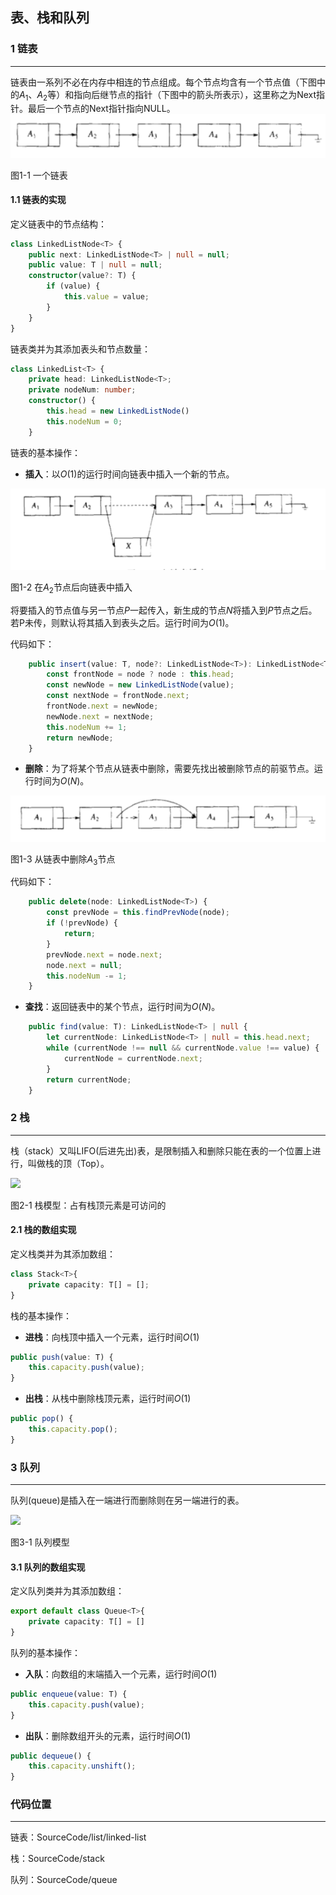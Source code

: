 ## 表、栈和队列

### 1 链表
---

链表由一系列不必在内存中相连的节点组成。每个节点均含有一个节点值（下图中的$A_1$、$A_2$等）和指向后继节点的指针（下图中的箭头所表示），这里称之为Next指针。最后一个节点的Next指针指向NULL。
<img src="../../Images/ch3/list_overview.png"/>

图1-1 一个链表


#### 1.1 链表的实现

定义链表中的节点结构：
``` typescript
class LinkedListNode<T> {
    public next: LinkedListNode<T> | null = null;
    public value: T | null = null;
    constructor(value?: T) {
        if (value) {
            this.value = value;
        }
    }
}
```

 链表类并为其添加表头和节点数量：
``` typescript
class LinkedList<T> {
    private head: LinkedListNode<T>;
    private nodeNum: number;
    constructor() {
        this.head = new LinkedListNode()
        this.nodeNum = 0;
    }
```

链表的基本操作：

- **插入**：以$O(1)$的运行时间向链表中插入一个新的节点。
<img src="../../Images/ch3/list_insert.png"/>

图1-2 在$A_2$节点后向链表中插入

将要插入的节点值与另一节点$P$一起传入，新生成的节点$N$将插入到$P$节点之后。若P未传，则默认将其插入到表头之后。运行时间为$O(1)$。

代码如下：
``` typescript
    public insert(value: T, node?: LinkedListNode<T>): LinkedListNode<T> {
        const frontNode = node ? node : this.head;
        const newNode = new LinkedListNode(value);
        const nextNode = frontNode.next;
        frontNode.next = newNode;
        newNode.next = nextNode;
        this.nodeNum += 1;
        return newNode;
    }
```


- **删除**：为了将某个节点从链表中删除，需要先找出被删除节点的前驱节点。运行时间为$O(N)$。
<img src="../../Images/ch3/list_delete.png"/>

图1-3 从链表中删除$A_3$节点

代码如下：
``` typescript
    public delete(node: LinkedListNode<T>) {
        const prevNode = this.findPrevNode(node);
        if (!prevNode) {
            return;
        }
        prevNode.next = node.next;
        node.next = null;
        this.nodeNum -= 1;
    }
```

- **查找**：返回链表中的某个节点，运行时间为$O(N)$。
``` typescript
    public find(value: T): LinkedListNode<T> | null {
        let currentNode: LinkedListNode<T> | null = this.head.next;
        while (currentNode !== null && currentNode.value !== value) {
            currentNode = currentNode.next;
        }
        return currentNode;
    }
```


### 2 栈
---
栈（stack）又叫LIFO(后进先出)表，是限制插入和删除只能在表的一个位置上进行，叫做栈的顶（Top）。

<image src="../../Images/ch3/stack.png"/>

图2-1 栈模型：占有栈顶元素是可访问的

#### 2.1 栈的数组实现

定义栈类并为其添加数组：
``` typescript
class Stack<T>{
    private capacity: T[] = [];
}
```

栈的基本操作：
- **进栈**：向栈顶中插入一个元素，运行时间$O(1)$
``` typescript
public push(value: T) {
    this.capacity.push(value);
}
```

- **出栈**：从栈中删除栈顶元素，运行时间$O(1)$
``` typescript
public pop() {
    this.capacity.pop();
}
```

### 3 队列
---
队列(queue)是插入在一端进行而删除则在另一端进行的表。

<image src="../../Images/ch3/queue.png"/>

图3-1 队列模型

#### 3.1 队列的数组实现

定义队列类并为其添加数组：
``` typescript
export default class Queue<T>{
    private capacity: T[] = []
}
```

队列的基本操作：
- **入队**：向数组的末端插入一个元素，运行时间$O(1)$
``` typescript
public enqueue(value: T) {
    this.capacity.push(value);
}
```

- **出队**：删除数组开头的元素，运行时间$O(1)$
``` typescript
public dequeue() {
    this.capacity.unshift();
}
```

### 代码位置
---
链表：SourceCode/list/linked-list

栈：SourceCode/stack

队列：SourceCode/queue
